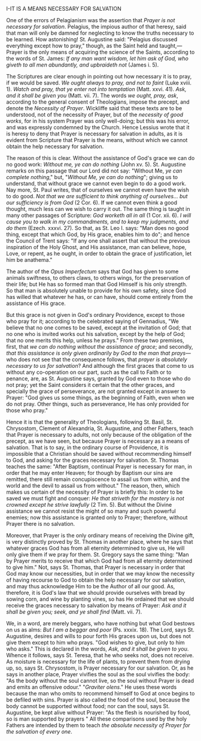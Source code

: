 
I-IT IS A MEANS NECESSARY FOR SALVATION

One of the errors of Pelagianism was the assertion that *Prayer is not necessary for salvation*. Pelagius, the impious author of that heresy, said that man will only be damned for neglecting to know the truths necessary to be learned. How astonishing! St. Augustine said: \"Pelagius discussed everything except how to pray,\" though, as the Saint held and taught,—Prayer is the only means of acquiring the science of the Saints, according to the words of St. James: *lf any man want wisdom, let him ask of God, who giveth to all men abundantly, and upbraideth not* (James i. 5).

The Scriptures are clear enough in pointing out how necessary it is to pray, if we would be saved. *We ought always to pray, and not to faint* (Luke xviii. 1). *Watch and pray, that ye enter not into temptation* (Matt. xxvi. 41). *Ask, and it shall be given you* (Matt. vii. 7). The words *we ought, pray, ask*, according to the general consent of Theologians, impose the precept, and denote the *Necessity of Prayer*. Wickliffe said that these texts are to be understood, not of the necessity of Prayer, but of the *necessity of good works*, for in his system Prayer was only well-doing; but this was his error, and was expressly condemned by the Church. Hence Lessius wrote that it is heresy to deny that Prayer is necessary for salvation in adults, as it is evident from Scripture that Prayer is the means, without which we cannot obtain the help necessary for salvation.

The reason of this is clear. Without the assistance of God\'s grace we can do no good work: *Without me, ye can do nothing* (John xv. 5). St. Augustine remarks on this passage that our Lord did not say: \"Without Me, *ye can complete nothing*,\" but, \"*Without Me, ye can do nothing*\"; giving us to understand, that without grace we cannot even begin to do a good work. Nay more, St. Paul writes, that of ourselves we cannot even have the wish to do good. *Not that we are sufficient to think anything of ourselves... but our sufficiency is from God* (2 Cor. 6). If we cannot even think a good thought, much less can we wish to carry it out. The same thing is taught in many other passages of Scripture: *God worketh all in all* (1 Cor. xii. 6). *I will cause you to walk in my commandments, and to keep my judgments, and do them* (Ezech. xxxvi. 27). So that, as St. Leo I. says: \"Man does no good thing, except that which God, by His grace, enables him to do\"; and hence the Council of Trent says: \"If any one shall assert that without the previous inspiration of the Holy Ghost, and His assistance, man can believe, hope, Love, or repent, as he ought, in order to obtain the grace of justification, let him be anathema.\"

The author of the *Opus Imperfectum* says that God has given to some animals swiftness, to others claws, to others wings, for the preservation of their life; but He has so formed man that God Himself is his only strength. So that man is absolutely unable to provide for his own safety, since God has willed that whatever he has, or can have, should come entirely from the assistance of His grace.

But this grace is not given in God\'s ordinary Providence, except to those who pray for it; according to the celebrated saying of Gennadius, \"We believe that no one comes to be saved, except at the invitation of God; that no one who is invited works out his salvation, except by the help of God; that no one merits this help, unless he prays.\" From these two premises, first, that *we can do nothing without the assistance of grace*; and secondly, *that this assistance is only given ordinarily by God to the man that prays*—who does not see that the consequence follows, that *prayer is absolutely necessary to us for salvation*? And although the first graces that come to us without any co-operation on our part, such as the call to Faith or to penance, are, as St. Augustine says, granted by God even to those who do not pray; yet the Saint considers it certain that the other graces, and specially the grace of perseverance, are not granted except in answer to Prayer: \"God gives us some things, as the beginning of Faith, even when we do not pray. Other things, such as perseverance, He has only provided for those who pray.\"

Hence it is that the generality of Theologians, following St. Basil, St. Chrysostom, Clement of Alexandria, St. Augustine, and other Fathers, teach that Prayer is necessary to adults, not only because of the obligation of the precept, as we have seen, but because Prayer is necessary as a means of salvation. That is to say, in the ordinary course of Providence, it is impossible that a Christian should be saved without recommending himself to God, and asking for the graces necessary for salvation. St. Thomas teaches the same: \"After Baptism, continual Prayer is necessary for man, in order that he may enter Heaven; for though by Baptism our sins are remitted, there still remain concupiscence to assail us from within, and the world and the devil to assail us from without.\" The reason, then, which makes us certain of the necessity of Prayer is briefly this: In order to be saved we must fight and conquer: *He that striveth for the mastery is not crowned except he strive lawfully* (2 Tim. 5). But without the Divine assistance we cannot resist the might of so many and such powerful enemies; now this assistance is granted only to Prayer; therefore, without Prayer there is no salvation.

Moreover, that Prayer is the only ordinary means of receiving the Divine gift, is very distinctly proved by St. Thomas in another place, where he says that whatever graces God has from all eternity determined to give us, He will only give them if we pray for them. St. Gregory says the same thing: \"Man by Prayer merits to receive that which God had from all eternity determined to give him.\" Not, says St. Thomas, that Prayer is necessary in order that God may know our necessities, but in order that we may know the necessity of having recourse to God to obtain the help necessary for our salvation, and may thus acknowledge Him to be the Author of all our good. As, therefore, it is God\'s law that we should provide ourselves with bread by sowing corn, and wine by planting vines, so has He ordained that we should receive the graces necessary to salvation by means of Prayer: *Ask and it shall be given you; seek, and ye shall find* (Matt. vii. 7).

We, in a word, are merely beggars, who have nothing but what God bestows on us as alms: *But I am a beggar and poor* (Ps. xxxix. 18). The Lord, says St. Augustine, desires and wills to pour forth His graces upon us, but does not give them except to him who prays. \"God wishes to give, but only to him who asks.\" This is declared in the words, *Ask, and it shall be given to you*. Whence it follows, says St. Teresa, that he who seeks not, does not receive. As moisture is necessary for the life of plants, to prevent them from drying up, so, says St. Chrysostom, is Prayer necessary for our salvation. Or, as he says in another place, Prayer vivifies the soul as the soul vivifies the body: \"As the body without the soul cannot live, so the soul without Prayer is dead and emits an offensive odour.\" \"*Graviter olens*.\" He uses these words because the man who omits to recommend himself to God at once begins to be defiled with sins. Prayer is also called the food of the soul, because the body cannot be supported without food; nor can the soul, says St. Augustine, be kept alive without Prayer: \"As the flesh is nourished by food, so is man supported by prayers \" All these comparisons used by the holy Fathers are intended by them to teach *the absolute necessity of Prayer for the salvation of every one*.

